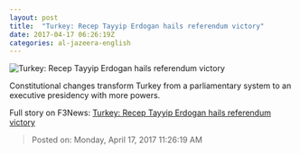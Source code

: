 ```yaml
---
layout: post
title:  "Turkey: Recep Tayyip Erdogan hails referendum victory"
date: 2017-04-17 06:26:19Z
categories: al-jazeera-english
---
```


![Turkey: Recep Tayyip Erdogan hails referendum victory](http://www.aljazeera.com/mritems/Images/2017/4/16/8e4168f0ffac46d58eb6edf9013aba20_18.jpg)

Constitutional changes transform Turkey from a parliamentary system to an executive presidency with more powers.


Full story on F3News: [Turkey: Recep Tayyip Erdogan hails referendum victory](http://www.f3nws.com/n/UNqEyG)

> Posted on: Monday, April 17, 2017 11:26:19 AM
